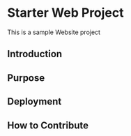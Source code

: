 # Starter Web Project

This is a sample Website project

## Introduction

## Purpose

## Deployment

## How to Contribute

